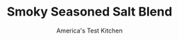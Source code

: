 ---
layout: ../../layouts/MarkdownPostLayout.astro
title: Smoky Seasoned Salt Blend
author: America's Test Kitchen
pubDate: 2023-03-15
description: "Commercial seasoned salts are OK, but if you have 5 minutes, you can make fresher, more flavorful blends yourself."
image_url: https://res.cloudinary.com/hksqkdlah/image/upload/ar_1:1,c_fill,dpr_2.0,f_auto,fl_lossy.progressive.strip_profile,g_faces:auto,q_auto:low,w_344/19979_sfs-seasonedsalts-smoky-6
tags: []
calories: 
protein: 
carbohydrates: 
fats: 
fiber: 
ingredients: ["1/4 cup, kosher salt","1 tablespoon, pepper","1 tablespoon hot, smoked paprika","1 teaspoon, ground cumin","1 teaspoon, chili powder","1 teaspoon granulated, garlic","1 teaspoon, onion flakes","1/4 teaspoon, red pepper flakes"]
serves: 
time: "9 minutes"
instructions: ["Combine all ingredients in small bowl.","SUGGESTED USES: A rub for meats, on popcorn or corn on the cob, and mixed into beans."]
nutrition: undefined
notes: "Store the salt blend for up to six weeks."
---